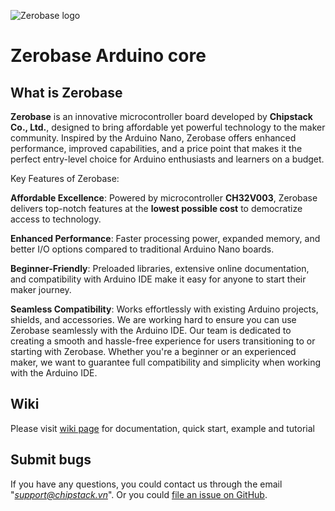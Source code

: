 ![Zerobase logo](https://github.com/user-attachments/assets/0156d473-fe2a-45c6-868e-c79207c5b502)
# Zerobase Arduino core

## What is Zerobase

**Zerobase** is an innovative microcontroller board developed by **Chipstack Co., Ltd.**, designed to bring affordable yet powerful technology to the maker community. Inspired by the Arduino Nano, Zerobase offers enhanced performance, improved capabilities, and a price point that makes it the perfect entry-level choice for Arduino enthusiasts and learners on a budget.

Key Features of Zerobase:

**Affordable Excellence**: Powered by microcontroller **CH32V003**, Zerobase delivers top-notch features at the **lowest possible cost** to democratize access to technology.

**Enhanced Performance**: Faster processing power, expanded memory, and better I/O options compared to traditional Arduino Nano boards.

**Beginner-Friendly**: Preloaded libraries, extensive online documentation, and compatibility with Arduino IDE make it easy for anyone to start their maker journey.

**Seamless Compatibility**: Works effortlessly with existing Arduino projects, shields, and accessories. We are working hard to ensure you can use Zerobase seamlessly with the Arduino IDE. Our team is dedicated to creating a smooth and hassle-free experience for users transitioning to or starting with Zerobase. Whether you're a beginner or an experienced maker, we want to guarantee full compatibility and simplicity when working with the Arduino IDE.

## Wiki

Please visit [wiki page](https://zerobase.chipstack.vn) for documentation, quick start, example and tutorial

## Submit bugs

If you have any questions, you could contact us through the email "*support@chipstack.vn*".
Or you could [file an issue on GitHub](https://github.com/ChipstackLTD/Zerobase/issues/new).


